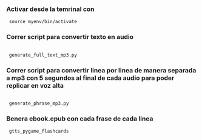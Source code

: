 


### Activar desde la temrinal con


```
 source myenv/bin/activate

 ```
### Correr script para convertir texto en audio

```

 generate_full_text_mp3.py
```

### Correr script para convertir linea por linea de manera separada a mp3 con 5 segundos al final de cada audio para poder replicar en voz alta

```

 generate_phrase_mp3.py
```



### Benera ebook.epub con cada frase de cada linea

```
 gtts_pygame_flashcards


```

